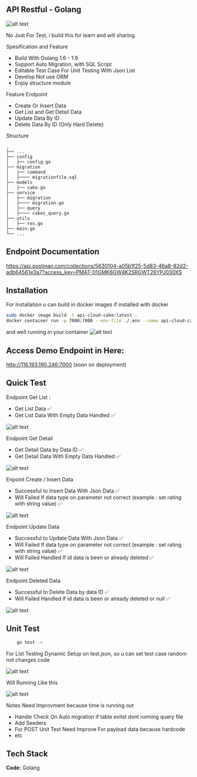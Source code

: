 
## API Restful - Golang
![alt text](https://raw.githubusercontent.com/nurchulis/api-restfull-go-cake-store/feature/crud/banner_resftull.png)

No Just For Test, i build this for learn and will sharing.

Spesification and Feature
- Build With Golang 1.6 - 1.9
- Support Auto Migration, with SQL Script
- Editable Test Case For Unit Testing With Json List
- Develop Not use ORM 
- Enjoy structure module

Feature Endpoint
- Create Or Insert Data
- Get List and Get Detail Data
- Update Data By ID
- Delete Data By ID (Only Hard Delete)

Structure

    .
    ├── ...
    ├── config                    
    │   ├── config.go
    ├── migration
    │   ├── command
    │   ├──── migrationfile.sql  
    ├── models
    │   ├── cake.go
    ├── service
    │   ├── migration
    │   ├──── migration.go  
    │   ├── query
    │   ├──── cakes_query.go  
    ├── utils
    │   ├── res.go
    ├── main.go       
    └── ...
    
## Endpoint Documentation
https://api.postman.com/collections/5630104-a05b1f25-5d83-46a8-82d2-adb64561e3a7?access_key=PMAT-01GMK6GW4K2SRGWT26YPJ030XS




## Installation

For Installation u can build in docker images if installed with docker

```bash
sudo docker image build -t api-cloud-cake:latest .   
docker container run -p 7000:7000 --env-file ./.env --name api-cloud-cake api-cloud-cake
```
and well running in your container
![alt text](https://i.postimg.cc/m2WyG0jH/image.png)

## Access Demo Endpoint in Here:
http://116.193.190.246:7000 (soon on deployment)

## Quick Test

Endpoint Get List :
- Get List Data ✅
- Get List Data With Empty Data Handled ✅

![alt text](https://i.postimg.cc/nLpWcX1q/image.png)

Endpoint Get Detail
- Get Detail Data by Data ID ✅
- Get Detail Data With Empty Data Handled ✅

![alt text](https://i.postimg.cc/8PhQpgSQ/image.png)

Enpoint Create / Insert Data
- Successful to Insert Data With Json Data ✅
- Will Failed If data type on parameter not correct (example : set rating with string value) ✅

![alt text](https://i.postimg.cc/nhH5ns2B/image.png)

Endpoint Update Data 
- Successful to Update Data With Json Data ✅
- Will Failed If data type on parameter not correct (example : set rating with string value) ✅
- Will Failed Handled If id data is been or already deleted ✅

![alt text](https://i.postimg.cc/NjzxZLzg/image.png)

Endpoint Deleted Data 
- Successful to Delete Data by data ID ✅
- Will Failed Handled If id data is been or already deleted or null ✅

![alt text](https://i.postimg.cc/mD8k61mj/image.png)

## Unit Test

```bash
    go test -v
```
For List Testing Dynamic Setup on test.json, so u can set test case random not changes code

![alt text](https://i.postimg.cc/CMvHbp8B/image.png)

Will Running Like this

![alt text](https://i.postimg.cc/bJqmJNjd/image.png)


Notes Need Improvment
because time is running out
- Handle Check On Auto migration if table exitst dont running query file
- Add Seeders
- For POST Unit Test Need Improve For payload data because hardcode
- etc

## Tech Stack

**Code:** Golang